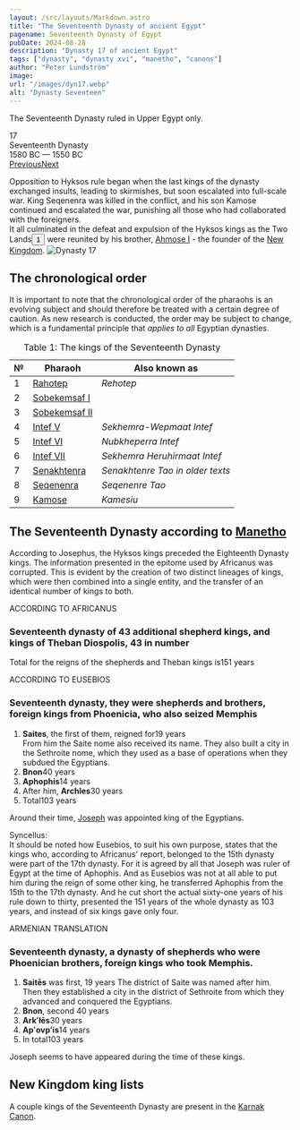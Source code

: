 ```yaml
---
layout: /src/layouts/Markdown.astro
title: "The Seventeenth Dynasty of ancient Egypt"
pagename: Seventeenth Dynasty of Egypt
pubDate: 2024-08-28
description: "Dynasty 17 of ancient Egypt"
tags: ["dynasty", "dynasty xvi", "manetho", "canons"]
author: "Peter Lundström"
image:
url: "/images/dyn17.webp"
alt: "Dynasty Seventeen"
---
```


<p class="lead">The Seventeenth Dynasty ruled in Upper Egypt only.</p>

<div class="dynruta float-right ml-4 mb-3 mt-4">
	<div class="flex flex-col justify-center items-center [text-shadow:_0_1px_0_rgb(255_255_255_/_20%)]">
		<div class="text-9xl font-bold [text-shadow:_0_1px_0_rgb(255_255_255_/_40%)]">17</div>
		<div>Seventeenth Dynasty</div>
		<div>1580 BC &mdash; 1550 BC</div>
		<div class="w-full flex justify-between"><a href="/dynasty/16">Previous</a><a href="/dynasty/18">Next</a></div>
	</div>
</div>
<p>Opposition to Hyksos rule began when the last kings of the dynasty exchanged insults, leading to skirmishes, but soon escalated into full-scale war. King Seqenenra was killed in the conflict, and his son Kamose continued and escalated the war, punishing all those who had collaborated with the foreigners.<br />It all culminated in the defeat and expulsion of the Hyksos kings as the Two Lands<button popovertarget="pop01">1</button> were reunited by his brother, <a href="/pharaohs/Ahmose-I">Ahmose I</a> - the founder of the <a href="/period/new-kingdom">New Kingdom</a>.

<img class="w-full rounded-sm sm:rounded-xl my-10" src="/images/dyn17.webp" alt="Dynasty 17">
<h2 class="mt-10 text-wrap">The chronological order</h3>

It is important to note that the chronological order of the pharaohs is an evolving subject and should therefore be treated with a certain degree of caution. As new research is conducted, the order may be subject to change, which is a fundamental principle that <i>applies to all</i> Egyptian dynasties.

</p>

<table>
	<caption class="py-2 text-sm">Table 1: The kings of the Seventeenth Dynasty</caption>
	<thead>
		<tr>
			<th scope="col" class="w-5 text-center">№</th>
			<th scope="col" class="pl-3">Pharaoh</th>
			<th scope="col" class="pl-3">Also known as</th>
		</tr>
	</thead>
	<tbody>
		<tr><td>1</td><td><a href="/pharaohs/Rahotep">Rahotep</a></td><td><em>Rehotep</em></td></tr>
		<tr><td>2</td><td><a href="/pharaohs/Sobekemsaf-I">Sobekemsaf I</a></td><td><em></em></td></tr>
		<tr><td>3</td><td><a href="/pharaohs/Sobekemsaf-II">Sobekemsaf II</a></td><td><em></em></td></tr>
		<tr><td>4</td><td><a href="/pharaohs/Intef-V">Intef V</a></td><td><em>Sekhemra-Wepmaat Intef</em></td></tr>
		<tr><td>5</td><td><a href="/pharaohs/Intef-VI">Intef VI</a></td><td><em>Nubkheperra Intef</em></td></tr>
		<tr><td>6</td><td><a href="/pharaohs/Intef-VII">Intef VII</a></td><td><em>Sekhemra Heruhirmaat Intef</em></td></tr>
		<tr><td>7</td><td><a href="/pharaohs/Senakhtenra">Senakhtenra</a></td><td><em>Senakhtenre Tao in older texts</em></td></tr>
		<tr><td>8</td><td><a href="/pharaohs/Seqenenra">Seqenenra</a></td><td><em>Seqenenre Tao</em></td></tr>
		<tr><td>9</td><td><a href="/pharaohs/Kamose">Kamose</a></td><td><em>Kamesiu</em></td></tr>
	</tbody>
</table>

<h2 class="mt-10 text-wrap">The Seventeenth Dynasty according to <a href="/kinglists/manetho">Manetho</a></h2>
<p class="pb-6">
	According to Josephus, the Hyksos kings preceded the Eighteenth Dynasty kings. The information presented in the epitome used by Africanus was corrupted. This is evident by the creation of two distinct lineages of kings, which were then combined into a single entity, and the transfer of an identical number of kings to both.
</p>

<div class="dynasty">
	<div class="w-full">
		<div class="according">ACCORDING TO AFRICANUS</div>
		<h3>Seventeenth dynasty of 43 additional shepherd kings, and kings of Theban Diospolis, 43 in number</h3>
		<p>Total for the reigns of the shepherds and Theban kings is<span class="y">151 years</span></p>
	</div>
	<div class="w-full">
		<div class="according">ACCORDING TO EUSEBIOS</div>
		<h3>Seventeenth dynasty, they were shepherds and brothers, foreign kings from Phoenicia, who also seized Memphis</h3>
		<ol class="farao">
			<li>
				<b>Saites</b>, the first of them, reigned for<span class="y">19 years</span><br />From him the Saite nome also received its name. They
				also built a city in the Sethroite nome, which they used as a base of operations when they subdued the Egyptians.
			</li>
			<li><b>Bnon</b><span class="y">40 years</span></li>
			<li><b>Aphophis</b><span class="y">14 years</span></li>
			<li>After him, <b>Archles</b><span class="y">30 years</span></li>
			<li class="total">Total<span class="y">103 years</span></li>
		</ol>
		<p>
			Around their time, <a href="https://en.wikipedia.org/wiki/Joseph_(Genesis)" target="_blank">Joseph</a> was appointed king of the Egyptians.
		</p>
		<p class="synk"><span>Syncellus:</span><br />It should be noted how Eusebios, to suit his own purpose, states that the kings who, according to Africanus' report, belonged to the 15th dynasty were part of the 17th dynasty. For it is agreed by all that Joseph was ruler of Egypt at the time of Aphophis. And as Eusebios was not at all able to put him during the reign of some other king, he transferred Aphophis from the 15th to the 17th dynasty. And he cut short the actual sixty-one years of his rule down to thirty, presented the 151 years of the whole dynasty as 103 years, and instead of six kings gave only four.
		</p>
	</div>
	<div class="w-full">
		<div class="according">ARMENIAN TRANSLATION</div>
		<h3>Seventeenth dynasty, a dynasty of shepherds who were Phoenician brothers, foreign kings who took Memphis.</h3>
		<ol class="farao">
			<li>
				<b lang="xcl">Saitēs</b> was first, <span class="y">19 years</span> The district of Saite was named after him. Then they established a
				city in the district of Sethroite from which they advanced and conquered the Egyptians.
			</li>
			<li><b lang="xcl">Bnon</b>, second <span class="y">40 years</span></li>
			<li><b lang="xcl">Arkʻłēs</b><span class="y">30 years</span></li>
			<li><b lang="xcl">Apʻovpʻis</b><span class="y">14 years</span></li>
			<li class="total">In total<span class="y">103 years</span></li>
		</ol>
		<p>Joseph seems to have appeared during the time of these kings.</p>
	</div>
</div>

<h2 class="mt-10 text-wrap">New Kingdom king lists</h2>
<p>
	A couple kings of the Seventeenth Dynasty are present in the <a href="/kinglists/karnak-canon">Karnak Canon</a>. 
</p>
<div id="pop01" popover><p>1</p> <b>The Two Lands</b> refers to <i>Upper Egypt</i> and <i>Lower Egypt</i>.</div>
